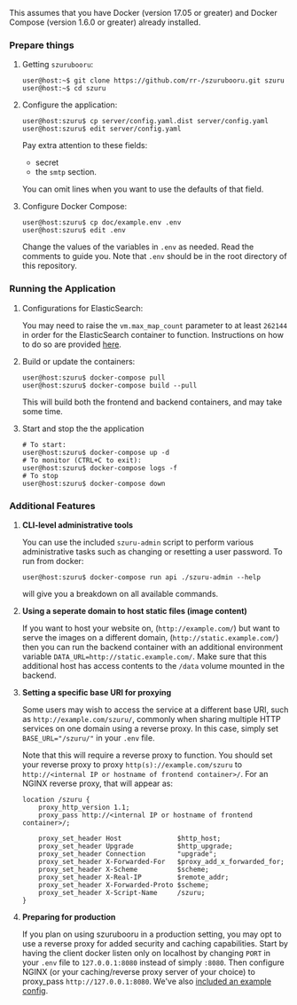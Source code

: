 This assumes that you have Docker (version 17.05 or greater)
and Docker Compose (version 1.6.0 or greater) already installed.

### Prepare things

1. Getting `szurubooru`:

    ```console
    user@host:~$ git clone https://github.com/rr-/szurubooru.git szuru
    user@host:~$ cd szuru
    ```
2. Configure the application:

    ```console
    user@host:szuru$ cp server/config.yaml.dist server/config.yaml
    user@host:szuru$ edit server/config.yaml
    ```

    Pay extra attention to these fields:

    - secret
    - the `smtp` section.

    You can omit lines when you want to use the defaults of that field.

3. Configure Docker Compose:

    ```console
    user@host:szuru$ cp doc/example.env .env
    user@host:szuru$ edit .env
    ```

    Change the values of the variables in `.env` as needed.
    Read the comments to guide you. Note that `.env` should be in the root
    directory of this repository.

### Running the Application

1. Configurations for ElasticSearch:

    You may need to raise the `vm.max_map_count`
    parameter to at least `262144` in order for the
    ElasticSearch container to function. Instructions
    on how to do so are provided
    [here](https://www.elastic.co/guide/en/elasticsearch/reference/current/docker.html#docker-cli-run-prod-mode).

2. Build or update the containers:

    ```console
    user@host:szuru$ docker-compose pull
    user@host:szuru$ docker-compose build --pull
    ```

    This will build both the frontend and backend containers, and may take
    some time.

3. Start and stop the the application

    ```console
    # To start:
    user@host:szuru$ docker-compose up -d
    # To monitor (CTRL+C to exit):
    user@host:szuru$ docker-compose logs -f
    # To stop
    user@host:szuru$ docker-compose down
    ```

### Additional Features

1. **CLI-level administrative tools**

    You can use the included `szuru-admin` script to perform various
    administrative tasks such as changing or resetting a user password. To
    run from docker:

    ```console
    user@host:szuru$ docker-compose run api ./szuru-admin --help
    ```

    will give you a breakdown on all available commands.

2. **Using a seperate domain to host static files (image content)**

    If you want to host your website on, (`http://example.com/`) but want
    to serve the images on a different domain, (`http://static.example.com/`)
    then you can run the backend container with an additional environment
    variable `DATA_URL=http://static.example.com/`. Make sure that this
    additional host has access contents to the `/data` volume mounted in the
    backend.

3. **Setting a specific base URI for proxying**

    Some users may wish to access the service at a different base URI, such
    as `http://example.com/szuru/`, commonly when sharing multiple HTTP
    services on one domain using a reverse proxy. In this case, simply set
    `BASE_URL="/szuru/"` in your `.env` file.

    Note that this will require a reverse proxy to function. You should set
    your reverse proxy to proxy `http(s)://example.com/szuru` to
    `http://<internal IP or hostname of frontend container>/`. For an NGINX
    reverse proxy, that will appear as:

    ```nginx
    location /szuru {
        proxy_http_version 1.1;
        proxy_pass http://<internal IP or hostname of frontend container>/;

        proxy_set_header Host              $http_host;
        proxy_set_header Upgrade           $http_upgrade;
        proxy_set_header Connection        "upgrade";
        proxy_set_header X-Forwarded-For   $proxy_add_x_forwarded_for;
        proxy_set_header X-Scheme          $scheme;
        proxy_set_header X-Real-IP         $remote_addr;
        proxy_set_header X-Forwarded-Proto $scheme;
        proxy_set_header X-Script-Name     /szuru;
    }
    ```

4. **Preparing for production**

    If you plan on using szurubooru in a production setting, you may opt to
    use a reverse proxy for added security and caching capabilities. Start
    by having the client docker listen only on localhost by changing `PORT`
    in your `.env` file to `127.0.0.1:8080` instead of simply `:8080`. Then
    configure NGINX (or your caching/reverse proxy server of your choice)
    to proxy_pass `http://127.0.0.1:8080`. We've also
    [included an example config](./nginx.vhost.production).
